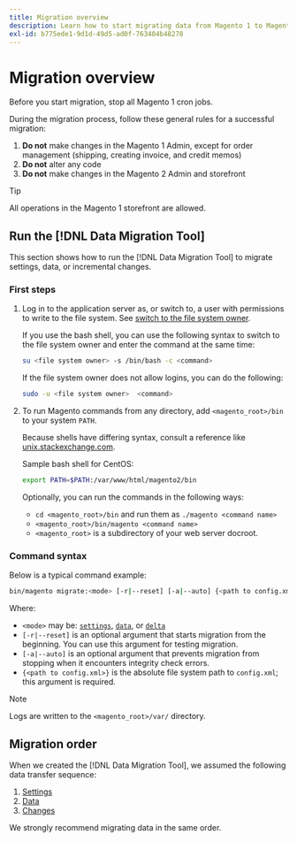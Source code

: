 ```yaml
---
title: Migration overview
description: Learn how to start migrating data from Magento 1 to Magento 2 with the [!DNL Data Migration Tool].
exl-id: b775ede1-9d1d-49d5-ad0f-763404b48278
---
```

# Migration overview

Before you start migration, stop all Magento 1 cron jobs.

During the migration process, follow these general rules for a successful migration:

1. **Do not** make changes in the Magento 1 Admin, except for order management (shipping, creating invoice, and credit memos)
1. **Do not** alter any code
1. **Do not** make changes in the Magento 2 Admin and storefront

>[!TIP]
>
>All operations in the Magento 1 storefront are allowed.

## Run the [!DNL Data Migration Tool]

This section shows how to run the [!DNL Data Migration Tool] to migrate settings, data, or incremental changes.

### First steps

1. Log in to the application server as, or switch to, a user with permissions to write to the file system. See [switch to the file system owner](../../../installation/prerequisites/file-system/overview.md).

   If you use the bash shell, you can use the following syntax to switch to the file system owner and enter the command at the same time:

   ```bash
   su <file system owner> -s /bin/bash -c <command>
   ```

   If the file system owner does not allow logins, you can do the following:

   ```bash
   sudo -u <file system owner>  <command>
   ```

1. To run Magento commands from any directory, add `<magento_root>/bin` to your system `PATH`.

   Because shells have differing syntax, consult a reference like [unix.stackexchange.com](https://unix.stackexchange.com/questions/117467/how-to-permanently-set-environmental-variables).

   Sample bash shell for CentOS:

   ```bash
   export PATH=$PATH:/var/www/html/magento2/bin
   ```

   Optionally, you can run the commands in the following ways:

   -  `cd <magento_root>/bin` and run them as `./magento <command name>`
   -  `<magento_root>/bin/magento <command name>`
   -  `<magento_root>` is a subdirectory of your web server docroot.

### Command syntax

Below is a typical command example:

```bash
bin/magento migrate:<mode> [-r|--reset] [-a|--auto] {<path to config.xml>}
```

Where:

-  `<mode>` may be: [`settings`](settings.md), [`data`](data.md), or [`delta`](delta.md)
-  `[-r|--reset]` is an optional argument that starts migration from the beginning. You can use this argument for testing migration.
-  `[-a|--auto]` is an optional argument that prevents migration from stopping when it encounters integrity check errors.
-  `{<path to config.xml>}` is the absolute file system path to `config.xml`; this argument is required.

>[!NOTE]
>
>Logs are written to the `<magento_root>/var/` directory.


## Migration order

When we created the [!DNL Data Migration Tool], we assumed the following data transfer sequence:

1. [Settings](settings.md)
1. [Data](data.md)
1. [Changes](delta.md)

We strongly recommend migrating data in the same order.
